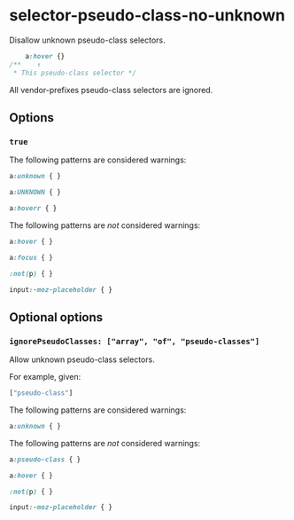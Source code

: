 # selector-pseudo-class-no-unknown

Disallow unknown pseudo-class selectors.

```css
    a:hover {}
/**    ↑
 * This pseudo-class selector */
```

All vendor-prefixes pseudo-class selectors are ignored.

## Options

### `true`

The following patterns are considered warnings:

```css
a:unknown { }
```

```css
a:UNKNOWN { }
```

```css
a:hoverr { }
```

The following patterns are *not* considered warnings:

```css
a:hover { }
```

```css
a:focus { }
```

```css
:not(p) { }
```

```css
input:-moz-placeholder { }
```

## Optional options

### `ignorePseudoClasses: ["array", "of", "pseudo-classes"]`

Allow unknown pseudo-class selectors.

For example, given:

```js
["pseudo-class"]
```

The following patterns are considered warnings:

```css
a:unknown { }
```

The following patterns are *not* considered warnings:

```css
a:pseudo-class { }
```

```css
a:hover { }
```

```css
:not(p) { }
```

```css
input:-moz-placeholder { }
```
